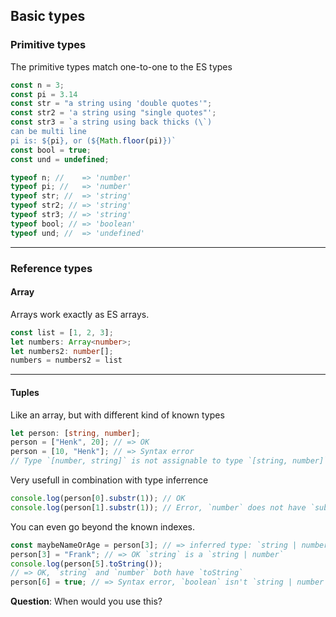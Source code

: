 ## Basic types
### Primitive types

The primitive types match one-to-one to the ES types

```javascript
const n = 3;
const pi = 3.14
const str = "a string using 'double quotes'";
const str2 = 'a string using "single quotes"';
const str3 = `a string using back thicks (\`)
can be multi line
pi is: ${pi}, or (${Math.floor(pi)})`
const bool = true;
const und = undefined;
```

```javascript
typeof n; //    => 'number'
typeof pi; //   => 'number'
typeof str; //  => 'string'
typeof str2; // => 'string'
typeof str3; // => 'string'
typeof bool; // => 'boolean'
typeof und; //  => 'undefined'
```
<!-- .element class="fragment" data-fragment-index="1"-->

---

### Reference types

#### Array

Arrays work exactly as ES arrays.

```typescript
const list = [1, 2, 3];
let numbers: Array<number>;
let numbers2: number[];
numbers = numbers2 = list
```

---

#### Tuples

Like an array, but with different kind of known types

```typescript
let person: [string, number];
person = ["Henk", 20]; // => OK
person = [10, "Henk"]; // => Syntax error
// Type `[number, string]` is not assignable to type `[string, number]`.
```

Very usefull in combination with type inferrence <!-- .element class="fragment" data-fragment-index="1" -->

```typescript
console.log(person[0].substr(1)); // OK
console.log(person[1].substr(1)); // Error, `number` does not have `substr`
```
<!-- .element class="fragment" data-fragment-index="1" -->

You can even go beyond the known indexes. <!-- .element class="fragment" data-fragment-index="2" -->

```typescript
const maybeNameOrAge = person[3]; // => inferred type: `string | number`
person[3] = "Frank"; // => OK `string` is a `string | number`
console.log(person[5].toString());
// => OK, `string` and `number` both have `toString`
person[6] = true; // => Syntax error, `boolean` isn't `string | number`
```
<!-- .element class="fragment" data-fragment-index="2" -->

**Question**: When would you use this?

<!-- .element class="fragment" data-fragment-index="4" -->
